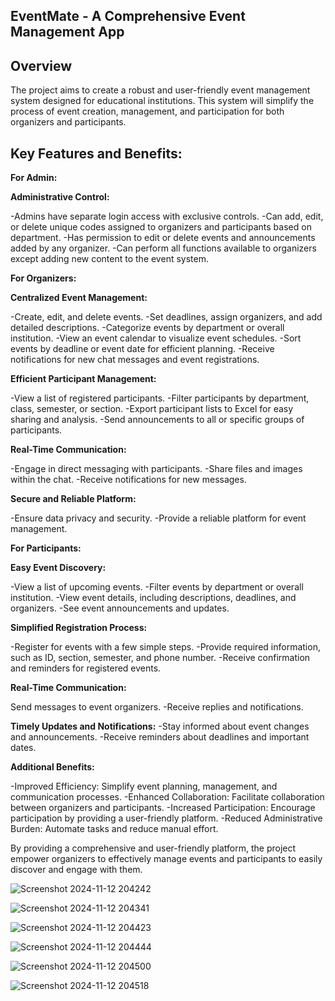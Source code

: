 ## EventMate - A Comprehensive Event Management App

## Overview
The project aims to create a robust and user-friendly event management system designed for educational institutions. This system will simplify the process of event creation, management, and participation for both organizers and participants.

## Key Features and Benefits:

**For Admin:**

**Administrative Control:**

-Admins have separate login access with exclusive controls.
-Can add, edit, or delete unique codes assigned to organizers and participants based on department.
-Has permission to edit or delete events and announcements added by any organizer.
-Can perform all functions available to organizers except adding new content to the event system.

**For Organizers:**

**Centralized Event Management:**

-Create, edit, and delete events.
-Set deadlines, assign organizers, and add detailed descriptions.
-Categorize events by department or overall institution.
-View an event calendar to visualize event schedules.
-Sort events by deadline or event date for efficient planning.
-Receive notifications for new chat messages and event registrations.

**Efficient Participant Management:**

-View a list of registered participants.
-Filter participants by department, class, semester, or section.
-Export participant lists to Excel for easy sharing and analysis.
-Send announcements to all or specific groups of participants.

**Real-Time Communication:**

-Engage in direct messaging with participants.
-Share files and images within the chat.
-Receive notifications for new messages.

**Secure and Reliable Platform:**

-Ensure data privacy and security.
-Provide a reliable platform for event management.

**For Participants:**

**Easy Event Discovery:**

-View a list of upcoming events.
-Filter events by department or overall institution.
-View event details, including descriptions, deadlines, and organizers.
-See event announcements and updates.

**Simplified Registration Process:**

-Register for events with a few simple steps.
-Provide required information, such as ID, section, semester, and phone number.
-Receive confirmation and reminders for registered events.

**Real-Time Communication:**

Send messages to event organizers.
-Receive replies and notifications.

**Timely Updates and Notifications:**
-Stay informed about event changes and announcements.
-Receive reminders about deadlines and important dates.

**Additional Benefits:**

-Improved Efficiency: Simplify event planning, management, and communication processes.
-Enhanced Collaboration: Facilitate collaboration between organizers and participants.
-Increased Participation: Encourage participation by providing a user-friendly platform.
-Reduced Administrative Burden: Automate tasks and reduce manual effort.

By providing a comprehensive and user-friendly platform, the project empower organizers to effectively manage events and participants to easily discover and engage with them.

![Screenshot 2024-11-12 204242](https://github.com/user-attachments/assets/ecd135ee-73ba-4d22-9ec6-4a5c23918842)

![Screenshot 2024-11-12 204341](https://github.com/user-attachments/assets/03e65b99-0e80-4e18-bd47-b15ce3226cd0)

![Screenshot 2024-11-12 204423](https://github.com/user-attachments/assets/53def3b8-46ed-441a-a584-ba913475017d)

![Screenshot 2024-11-12 204444](https://github.com/user-attachments/assets/162f67a1-b4b4-440f-a82d-dabe77f620da)

![Screenshot 2024-11-12 204500](https://github.com/user-attachments/assets/f7a835ad-4a8d-4db7-8d43-d771f94e33c8)

![Screenshot 2024-11-12 204518](https://github.com/user-attachments/assets/fe926567-e647-48ce-91d3-f3280b5f052b)
